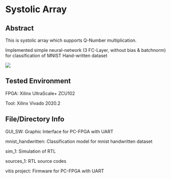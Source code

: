 # Systolic Array
## Abstract
This is systolic array which supports Q-Number multiplication.

Implemented simple neural-network (3 FC-Layer, without bias & batchnorm) for classification of MNIST Hand-written dataset

[![](https://img.youtube.com/vi/KS9wVxYWHA0/0.jpg)](https://www.youtube.com/watch?v=KS9wVxYWHA0)

## Tested Environment
FPGA: Xilinx UltraScale+ ZCU102

Tool: Xilinx Vivado 2020.2

## File/Directory Info
GUI_SW: Graphic Interface for PC-FPGA with UART

mnist_handwritten: Classification model for mnist handwritten dataset

sim_1: Simulation of RTL

sources_1: RTL source codes

vitis project: Firmware for PC-FPGA with UART
